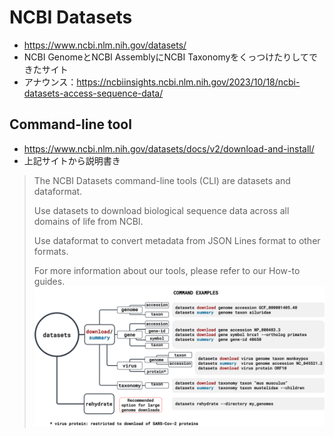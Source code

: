 # NCBI Datasets
- https://www.ncbi.nlm.nih.gov/datasets/
- NCBI GenomeとNCBI AssemblyにNCBI Taxonomyをくっつけたりしてできたサイト
- アナウンス：https://ncbiinsights.ncbi.nlm.nih.gov/2023/10/18/ncbi-datasets-access-sequence-data/

## Command-line tool
- https://www.ncbi.nlm.nih.gov/datasets/docs/v2/download-and-install/
- 上記サイトから説明書き

> The NCBI Datasets command-line tools (CLI) are datasets and dataformat.
>
> Use datasets to download biological sequence data across all domains of life from NCBI.
>
> Use dataformat to convert metadata from JSON Lines format to other formats.
>
> For more information about our tools, please refer to our How-to guides.
![NCBI Datasets tools](../images/datasets_schema_taxonomy.svg)
